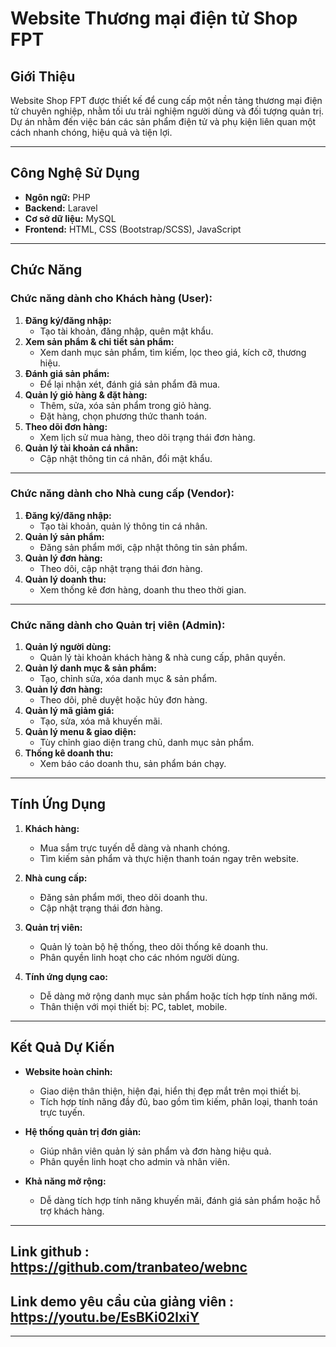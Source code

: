 # Website Thương mại điện tử Shop FPT

## **Giới Thiệu**
Website Shop FPT được thiết kế để cung cấp một nền tảng thương mại điện tử chuyên nghiệp, nhằm tối ưu trải nghiệm người dùng và đối tượng quản trị. Dự án nhằm đến việc bán các sản phẩm điện tử và phụ kiện liên quan một cách nhanh chóng, hiệu quả và tiện lợi.

---

## **Công Nghệ Sử Dụng**
- **Ngôn ngữ:** PHP
- **Backend:** Laravel
- **Cơ sở dữ liệu:** MySQL
- **Frontend:** HTML, CSS (Bootstrap/SCSS), JavaScript


---

## **Chức Năng**

### **Chức năng dành cho Khách hàng (User):**
1. **Đăng ký/đăng nhập:**
   - Tạo tài khoản, đăng nhập, quên mật khẩu.
2. **Xem sản phẩm & chi tiết sản phẩm:**
   - Xem danh mục sản phẩm, tìm kiếm, lọc theo giá, kích cỡ, thương hiệu.
3. **Đánh giá sản phẩm:**
   - Để lại nhận xét, đánh giá sản phẩm đã mua.
4. **Quản lý giỏ hàng & đặt hàng:**
   - Thêm, sửa, xóa sản phẩm trong giỏ hàng.
   - Đặt hàng, chọn phương thức thanh toán.
5. **Theo dõi đơn hàng:**
   - Xem lịch sử mua hàng, theo dõi trạng thái đơn hàng.
6. **Quản lý tài khoản cá nhân:**
   - Cập nhật thông tin cá nhân, đổi mật khẩu.

---

### **Chức năng dành cho Nhà cung cấp (Vendor):**
1. **Đăng ký/đăng nhập:**
   - Tạo tài khoản, quản lý thông tin cá nhân.
2. **Quản lý sản phẩm:**
   - Đăng sản phẩm mới, cập nhật thông tin sản phẩm.
3. **Quản lý đơn hàng:**
   - Theo dõi, cập nhật trạng thái đơn hàng.
4. **Quản lý doanh thu:**
   - Xem thống kê đơn hàng, doanh thu theo thời gian.

---

### **Chức năng dành cho Quản trị viên (Admin):**
1. **Quản lý người dùng:**
   - Quản lý tài khoản khách hàng & nhà cung cấp, phân quyền.
2. **Quản lý danh mục & sản phẩm:**
   - Tạo, chỉnh sửa, xóa danh mục & sản phẩm.
3. **Quản lý đơn hàng:**
   - Theo dõi, phê duyệt hoặc hủy đơn hàng.
4. **Quản lý mã giảm giá:**
   - Tạo, sửa, xóa mã khuyến mãi.
5. **Quản lý menu & giao diện:**
   - Tùy chỉnh giao diện trang chủ, danh mục sản phẩm.
6. **Thống kê doanh thu:**
   - Xem báo cáo doanh thu, sản phẩm bán chạy.

---

## **Tính Ứng Dụng**
1. **Khách hàng:**
   - Mua sắm trực tuyến dễ dàng và nhanh chóng.
   - Tìm kiếm sản phẩm và thực hiện thanh toán ngay trên website.

2. **Nhà cung cấp:**
   - Đăng sản phẩm mới, theo dõi doanh thu.
   - Cập nhật trạng thái đơn hàng.

3. **Quản trị viên:**
   - Quản lý toàn bộ hệ thống, theo dõi thống kê doanh thu.
   - Phân quyền linh hoạt cho các nhóm người dùng.

4. **Tính ứng dụng cao:**
   - Dễ dàng mở rộng danh mục sản phẩm hoặc tích hợp tính năng mới.
   - Thân thiện với mọi thiết bị: PC, tablet, mobile.

---

## **Kết Quả Dự Kiến**
- **Website hoàn chỉnh:**
  - Giao diện thân thiện, hiện đại, hiển thị đẹp mắt trên mọi thiết bị.
  - Tích hợp tính năng đầy đủ, bao gồm tìm kiếm, phân loại, thanh toán trực tuyến.

- **Hệ thống quản trị đơn giản:**
  - Giúp nhân viên quản lý sản phẩm và đơn hàng hiệu quả.
  - Phân quyền linh hoạt cho admin và nhân viên.

- **Khả năng mở rộng:**
  - Dễ dàng tích hợp tính năng khuyến mãi, đánh giá sản phẩm hoặc hỗ trợ khách hàng.

---
## Link github : https://github.com/tranbateo/webnc
## Link demo yêu cầu của giảng viên : https://youtu.be/EsBKi02lxiY
---



